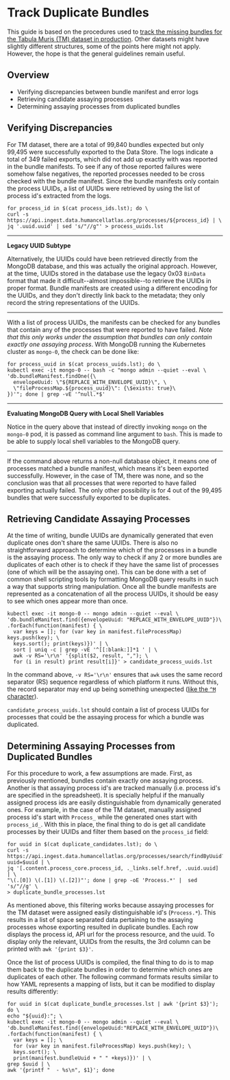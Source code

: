 # Track Duplicate Bundles

This guide is based on the procedures used to [track the missing bundles for the Tabula Muris (TM) dataset in production](https://github.com/HumanCellAtlas/ingest-central/issues/343). Other datasets might have slightly different structures, some of the points here might not apply. However, the hope is that the general guidelines remain useful.

## Overview

* Verifying discrepancies between bundle manifest and error logs
* Retrieving candidate assaying processes
* Determining assaying processes from duplicated bundles

## Verifying Discrepancies

For TM dataset, there are a total of 99,840 bundles expected but only 99,495 were successfully exported to the Data Store. The logs indicate a total of 349 failed exports, which did not add up exactly with was reported in the bundle manifests. To see if any of those reported failures were somehow false negatives, the reported processes needed to be cross checked with the bundle manifest. Since the bundle manifests only contain the process UUIDs, a list of UUIDs were retrieved by using the list of process id's extracted from the logs.

```
for process_id in $(cat process_ids.lst); do \
curl -s https://api.ingest.data.humancellatlas.org/processes/${process_id} | \
jq '.uuid.uuid' | sed 's/"//g"' > process_uuids.lst
```

---
**Legacy UUID Subtype**

Alternatively, the UUIDs could have been retrieved directly from the MongoDB database, and this was actually the original approach. However, at the time, UUIDs stored in the database use the legacy 0x03 `BinData` format that made it difficult--almost impossible--to retrieve the UUIDs in proper format. Bundle manifests are created using a different encoding for the UUIDs, and they don't directly link back to the metadata; they only record the string representations of the UUIDs.

---

With a list of process UUIDs, the manifests can be checked for any bundles that contain any of the processes that were reported to have failed. *Note that this only works under the assumption that bundles can only contain exactly one assaying process*. With MongoDB running the Kubernetes cluster as `mongo-0`, the check can be done like:

```
for process_uuid in $(cat process_uuids.lst); do \
kubectl exec -it mongo-0 -- bash -c "mongo admin --quiet --eval \
'db.bundleManifest.findOne({\
  envelopeUuid: \"${REPLACE_WITH_ENVELOPE_UUID}\", \
  \"fileProcessMap.${process_uuid}\": {\$exists: true}\
})'"; done | grep -vE '^null.*$'
```

---

**Evaluating MongoDB Query with Local Shell Variables**

Notice in the query above that instead of directly invoking `mongo` on the `mongo-0` pod, it is passed as command line argument to `bash`. This is made to be able to supply local shell variables to the MongoDB query.

---


If the command above returns a non-null database object, it means one of processes matched a bundle manifest, which means it's been exported successfully. However, in the case of TM, there was none, and so the conclusion was that all processes that were reported to have failed exporting actually failed. The only other possibility is for 4 out of the 99,495 bundles that were successfully exported to be duplicates.

## Retrieving Candidate Assaying Processes

At the time of writing, bundle UUIDs are dynamically generated that even duplicate ones don't share the same UUIDs. There is also no straightforward approach to determine which of the processes in a bundle is the assaying process. The only way to check if any 2 or more bundles are duplicates of each other is to check if they have the same list of processes (one of which will be the assaying one). This can be done with a set of common shell scripting tools by formatting MongoDB query results in such a way that supports string manipulation. Once all the bundle manifests are represented as a concatenation of all the process UUIDs, it should be easy to see which ones appear more than once.

```
kubectl exec -it mongo-0 -- mongo admin --quiet --eval \
'db.bundleManifest.find({envelopeUuid: "REPLACE_WITH_ENVELOPE_UUID"})\
.forEach(function(manifest) { \
  var keys = []; for (var key in manifest.fileProcessMap) keys.push(key); \
  keys.sort(); print(keys)})' | \
  sort | uniq -c | grep -vE '^[[:blank:]]*1 ' | \
  awk -v RS='\r\n' '{split($2, result, ","); \
  for (i in result) print result[i]}' > candidate_process_uuids.lst
```

In the command above, `-v RS='\r\n'` ensures that `awk` uses the same record separator (RS) sequence regardless of which platform it runs. Without this, the record separator may end up being something unexpected ([like the `^M` character](https://stackoverflow.com/a/13082137/404604)).

`candidate_process_uuids.lst` should contain a list of process UUIDs for processes that could be the assaying process for which a bundle was duplicated.


## Determining Assaying Processes from Duplicated Bundles

For this procedure to work, a few assumptions are made. First, as previously mentioned, bundles contain exactly one assaying process. Another is that assaying process id's are tracked manually (i.e. process id's are specified in the spreadsheet). It is specially helpful if the manually assigned process ids are easily distinguishable from dynamically generated ones. For example, in the case of the TM dataset, manually assigned process id's start with `Process_` while the generated ones start with `process_id_`. With this in place, the final thing to do is get all candidate processes by their UUIDs and filter them based on the `process_id` field:

```
for uuid in $(cat duplicate_candidates.lst); do \
curl -s https://api.ingest.data.humancellatlas.org/processes/search/findByUuid?uuid=$uuid | \
jq '[.content.process_core.process_id, ._links.self.href, .uuid.uuid] | \
"\(.[0]) \(.[1]) \(.[2])"'; done | grep -oE 'Process.*' |  sed 's/"//g' \
> duplicate_bundle_processes.lst
```

As mentioned above, this filtering works because assaying processes for the TM dataset were assigned easily distinguishable id's (`Process.*`). This results in a list of space separated data pertaining to the assaying processes whose exporting resulted in duplicate bundles. Each row displays the process id, API url for the process resource, and the uuid. To display only the relevant, UUIDs from the results, the 3rd column can be printed with `awk '{print $3}'`.

Once the list of process UUIDs is compiled, the final thing to do is to map them back to the duplicate bundles in order to determine which ones are duplicates of each other. The following command formats results similar to how YAML represents a mapping of lists, but it can be modified to display results differently:

```
for uuid in $(cat duplicate_bundle_processes.lst | awk '{print $3}'); do \
echo "${uuid}:"; \
kubectl exec -it mongo-0 -- mongo admin --quiet --eval \
'db.bundleManifest.find({envelopeUuid:"REPLACE_WITH_ENVELOPE_UUID"})\
.forEach(function(manifest) { \
  var keys = []; \
  for (var key in manifest.fileProcessMap) keys.push(key); \
  keys.sort(); \
  print(manifest.bundleUuid + " " +keys)})' | \
grep $uuid | \
awk '{printf "  - %s\n", $1}'; done
```
